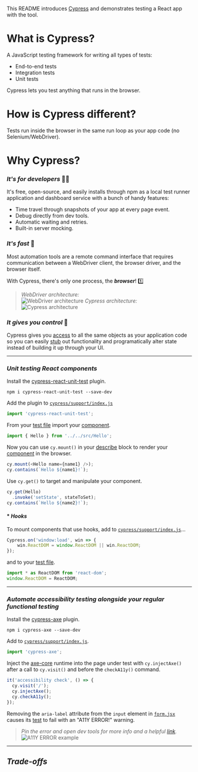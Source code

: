 This README introduces [Cypress](https://www.cypress.io/) and demonstrates testing a React app with the tool.

# **What** is Cypress?
A JavaScript testing framework for writing all types of tests:
* End-to-end tests
* Integration tests
* Unit tests

Cypress lets you test anything that runs in the browser.

# **How** is Cypress different?
Tests run inside the browser in the same run loop as your app code (no Selenium/WebDriver).

# **Why** Cypress?
### ***It's for developers*** 👩‍💻
It's free, open-source, and easily installs through npm as a local test runner application and dashboard service with a bunch of handy features:
* Time travel through snapshots of your app at every page event.
* Debug directly from dev tools.
* Automatic waiting and retries.
* Built-in server mocking.

### ***It's fast*** 🚄
Most automation tools are a remote command interface that requires communication between a WebDriver client, the browser driver, and the browser itself. 

With Cypress, there's only one process, the ***browser***! 1️⃣

> *WebDriver architecture:*<br>
![WebDriver architecture](https://applitools.com/blog/wp-content/uploads/2018/10/Screenshot-2018-10-19-21.33.55.png)
>*Cypress architecture:*<br>
![Cypress architecture](https://res.cloudinary.com/dmkdfvoqb/image/upload/v1566504929/Screen_Shot_2019-08-22_at_3.14.39_PM.png)

### ***It gives you control*** 🔑
Cypress gives you [access](https://docs.cypress.io/guides/overview/key-differences.html#Native-access) to all the same objects as your application code so you can easily [stub](https://docs.cypress.io/guides/guides/stubs-spies-and-clocks.html#Capabilities) out functionality and programatically alter state instead of building it up through your UI.

***

### ***Unit testing React components***
Install the [cypress-react-unit-test](https://github.com/bahmutov/cypress-react-unit-test) plugin.

> 
```
npm i cypress-react-unit-test --save-dev
```

Add the plugin to [`cypress/support/index.js`](./cypress/support/index.js)

> 
```javascript
import 'cypress-react-unit-test';
```

From your [test file](./cypress/integration/Hello.spec.js) import your [component](./src/Hello.jsx).
>
```javascript
import { Hello } from '../../src/Hello';
```

Now you can use `cy.mount()` in your [describe](./cypress/integration/Hello.spec.js) block to render your [component](./src/Hello.jsx) in the browser.
```javascript
cy.mount(<Hello name={name1} />);
cy.contains(`Hello ${name1}!`);
```
Use `cy.get()` to target and manipulate your component.
```javascript
cy.get(Hello)
  .invoke('setState', stateToSet);
cy.contains(`Hello ${name2}!`);
```
#### * ***Hooks***
To mount components that use hooks, add to [`cypress/support/index.js`](./cypress/support/index.js)...
```javascript
Cypress.on('window:load', win => {
    win.ReactDOM = window.ReactDOM || win.ReactDOM;
});
```
and to your [test file](./cypress/integration/Counter.spec.js).
```javascript
import * as ReactDOM from 'react-dom';
window.ReactDOM = ReactDOM;
```

***

### ***Automate accessibility testing alongside your regular functional testing***

Install the [cypress-axe](https://github.com/avanslaars/cypress-axe) plugin.
```
npm i cypress-axe --save-dev
```
Add to [`cypress/support/index.js`](./cypress/support/index.js).
```javascript
import 'cypress-axe';
```
Inject the [axe-core](https://github.com/dequelabs/axe-core) runtime into the page under test with `cy.injectAxe()` after a call to `cy.visit()` and before the `checkA11y()` command.
```javascript
it('accessibility check', () => {
  cy.visit('/');
  cy.injectAxe();
  cy.checkA11y();
});
```
Removing the `aria-label` attribute from the `input` element in [`form.jsx`](./src/Form.jsx) causes its [test](./cypress/integration/Form.spec.js) to fail with an "A11Y ERROR!" warning.
> *Pin the error and open dev tools for more info and a helpful [link](https://dequeuniversity.com/rules/axe/3.3/label?application=axeAPI).* <br>
![A11Y ERROR example](https://res.cloudinary.com/dmkdfvoqb/image/upload/v1566517961/Screen_Shot_2019-08-22_at_6.52.08_PM.png)

***

## ***Trade-offs***
